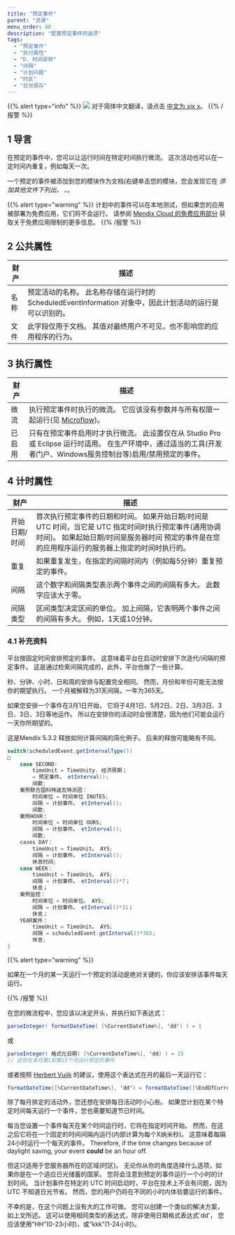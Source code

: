 ```yaml
---
title: "预定事件"
parent: "资源"
menu_order: 80
description: "配置预定事件的选项"
tags:
  - "预定事件"
  - "执行属性"
  - "D. 时间安排"
  - "间隔"
  - "计划问题"
  - "时区"
  - "日光保存"
---
```


{{% alert type="info" %}}
<img src="attachments/chinese-translation/china.png" style="display: inline-block; margin: 0" /> 对于简体中文翻译，请点击 [中文为 xix x](https://cdn.mendix.tencent-cloud.com/documentation/refguide8/scheduled-events.pdf)。
{{% /报警 %}}

## 1 导言

在预定的事件中，您可以让运行时间在特定时间执行微流。 这次活动也可以在一定时间内重复，例如每天一次。

一个预定的事件被添加到您的模块作为文档(右键单击您的模块，您会发现它在 *添加其他文件下列出。 。*。

{{% alert type="warning" %}}
计划中的事件可以在本地测试，但如果您的应用被部署为免费应用，它们将不会运行。 请参阅 [Mendix Cloud 的免费应用部分](/developerportal/deploy/mendix-cloud-deploy#free-app) 获取关于免费应用限制的更多信息。
{{% /报警 %}}

## 2 公共属性

| 财产 | 描述                                                                |
| -- | ----------------------------------------------------------------- |
| 名称 | 预定活动的名称。 此名称存储在运行时的ScheduledEventInformation 对象中，因此计划活动的运行是可以识别的。 |
| 文件 | 此字段仅用于文档。 其值对最终用户不可见，也不影响您的应用程序的行为。                               |

## 3 执行属性

| 财产  | 描述                                                                                                 |
| --- | -------------------------------------------------------------------------------------------------- |
| 微流  | 执行预定事件时执行的微流。 它应该没有参数并与所有权限一起运行(见 [Microflow](microflow))。                                         |
| 已启用 | 只有在预定事件启用时才执行微流。 此设置仅在从 Studio Pro 或 Eclipse 运行时适用。 在生产环境中，通过适当的工具(开发者门户、Windows服务控制台等)启用/禁用预定的事件。 |

## 4 计时属性

| 财产      | 描述                                                                                                            |
| ------- | ------------------------------------------------------------------------------------------------------------- |
| 开始日期/时间 | 首次执行预定事件的日期和时间。 如果开始日期/时间是 UTC 时间，当它是 UTC 指定时间时执行预定事件(通用协调时间)。 如果起始日期/时间是服务器时间 预定的事件是在您的应用程序运行的服务器上指定的时间时执行的。 |
| 重复      | 如果重复发生，在指定的间隔时间内（例如每5分钟）重复预定的事件。                                                                              |
| 间隔      | 这个数字和间隔类型表示两个事件之间的间隔有多大。 此数字应该大于零。                                                                            |
| 间隔类型    | 区间类型决定区间的单位。 加上间隔，它表明两个事件之间的间隔有多大。 例如，1天或10分钟。                                                                |

### 4.1 补充资料

平台按固定时间安排预定的事件。 这意味着平台在启动时安排下次迭代/间隔的预定事件。 这是通过检索间隔完成的，此外，平台也做了一些计算。

秒、分钟、小时、日和周的安排与配置完全相同。 然而，月份和年份可能无法按你的期望执行。 一个月被解释为31天间隔，一年为365天。

如果您安排一个事件在3月1日开始， 它将于4月1日、5月2日、2日、3月3日、3日、3日、3日等地运作。 所以在安排你的活动时会很清楚，因为他们可能会运行一天你所期望的。

这是Mendix 5.3.2 释放如何计算间隔的简化例子。 后来的释放可能略有不同。

```java
switch(scheduledEvent.getIntervalType())
□
    case SECOND:
        timeUnit = TimeUnity. 经济周期；
        = 预定事件。 etInterval();
        间歇;
    案例联合国科特迪瓦特派团：
        时间单位 = 时间单位 INUTES;
        间隔 = 计划事件。 etInterval();
        间歇;
    案例HOUR：
        时间单位 = 时间单位 OURS;
        间隔 = 计划事件。 etInterval();
        间歇;
    cases DAY：
        timeUnit = TimeUnit。 AYS;
        间隔 = 计划事件。 etInterval();
        休息时间;
    case WEEK：
        timeUnit = TimeUnit。 AYS;
        间隔 = 计划事件。 etInterval()*7；
        休息；
    案例监控：
        时间单位 = 时间单位。 AYS;
        间隔 = 计划事件。 etInterval()*31；
        休息；
    YEAR案件：
        timeUnit = TimeUnit。 AYS;
        间隔 = scheduledEvent.getInterval()*365;
        休息;
}
```

{{% alert type="warning" %}}

如果在一个月的某一天运行一个预定的活动是绝对关键的，你应该安排该事件每天运行。

{{% /报警 %}}

在您的微流程中，您应该以决定开头，并执行如下表达式：

```java
parseInteger( formatDateTime( [%CurrentDateTime%], 'dd') ) = 1
```

或

```java
parseInteger( 格式化日期( [%CurrentDateTime%], 'dd) ) = 15
// 这将在本月第1和第15个月运行预定的事件
```

或者按照 [Herbert Vujik](https://mxforum.mendix.com/questions/6934/How-are-monthly-Scheduled-Events-planned#10518) 的建议，使用这个表达式在月的最后一天运行它：

```java
formatDateTime([%CurrentDateTime%], 'dd') = formatDateTime([%EndOfCurrentMonth%], 'dd') 
```

除了每月排定的活动外，您还想在安排每日活动时小心些。 如果您计划在某个特定时间每天运行一个事件，您也需要知道节日时间。

每当您设置一个事件每天在某个时间运行时，它将在指定时间开始。 然而，在这之后它将在一个固定的时间间隔内运行(内部计算为每个X纳米秒)。 这意味着每隔24小时运行一个每天的事件。 Therefore, if the time changes because of daylight saving, your event **could** be an hour off.

但这只适用于您服务器所在的区域(时区)。 无论你从你的角度选择什么选项，如果你是在一个适应日光储蓄的国家。 您将会注意到预定的事件运行一个小时的计划时间。 当计划事件在特定的 UTC 时间启动时，平台在技术上不会有问题，因为UTC 不知道日光节省。 然而，您的用户仍将在不同的小时内体验要运行的事件。

不幸的是，在这个问题上没有大的工作可做。 您可以创建一个类似的解决方案，如上文所述。 这可以使用相同类型的表达式，除非使用日期格式表达式'dd'， 您应该使用“HH”(0-23小时)，或“kkk”(1-24小时)。
